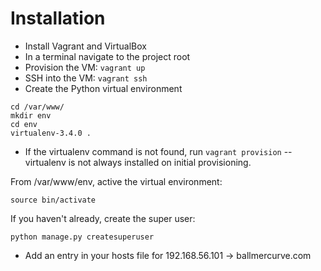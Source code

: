 # Installation
* Install Vagrant and VirtualBox
* In a terminal navigate to the project root
* Provision the VM: `vagrant up`
* SSH into the VM: `vagrant ssh`
* Create the Python virtual environment

```
cd /var/www/
mkdir env
cd env
virtualenv-3.4.0 .
```
* If the virtualenv command is not found, run `vagrant provision` -- virtualenv is not always installed on initial provisioning.

From /var/www/env, active the virtual environment:

`source bin/activate`

If you haven't already, create the super user:

`python manage.py createsuperuser`

* Add an entry in your hosts file for 192.168.56.101 -> ballmercurve.com

